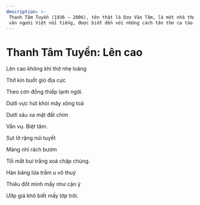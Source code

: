 ```yaml
---
description: >-
 Thanh Tâm Tuyền (1936 – 2006), tên thật là Dzư Văn Tâm, là một nhà thơ, nhà
 văn người Việt nổi tiếng, được biết đến với những cách tân thơ ca táo bạo.
---
```


# Thanh Tâm Tuyền: Lên cao

Lên cao không khí thở nhẹ loãng

Thở kín buốt gió địa cực

Theo cơn đồng thiếp lạnh ngời.

Dưới vực hút khói mây xông toả

Dưới sâu xa mặt đất chìm

Vần vụ. Biệt tăm.

Sụt lở rặng núi tuyết

Màng nhĩ rách bươm

Tối mắt bụi trắng xoá chập chùng.

Hàn băng lửa trầm u vô thuỷ

Thiêu đốt mình mẩy như cặn ý

Ướp giá khô biết mấy lớp trời.
